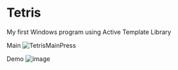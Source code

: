 # Tetris
My first Windows program using Active Template Library

Main
![TetrisMainPress](https://user-images.githubusercontent.com/92307838/148680827-07216e5c-cefa-4229-8a7f-f4e63858347b.png)

Demo
![image](https://user-images.githubusercontent.com/92307838/151688121-c1e45703-e3c9-422e-a76f-126595743879.png)
